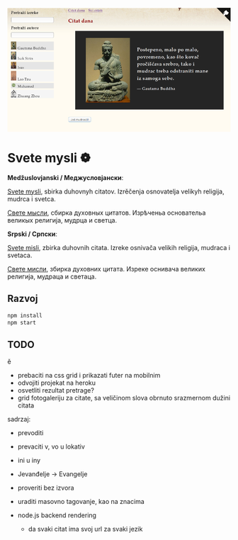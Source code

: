 [![Svete misli](screen.png)](https://mudroljub.github.io/svetemisli)

# Svete mysli ❁

**Medžuslovjanski / Меджусловјански**:

[Svete mysli](https://mudroljub.github.io/svetemisli/), sbirka duhovnyh citatov. Izrěčenja osnovatelja velikyh religija, mudrca i svetca.

[Свете мысли](https://mudroljub.github.io/svetemisli/), сбирка духовных цитатов. Изрѣченьа основательа великых религија, мудрца и светца.

**Srpski / Српски**:

[Svete misli](https://mudroljub.github.io/svetemisli/), zbirka duhovnih citata. Izreke osnivača velikih religija, mudraca i svetaca.

[Свете мисли](https://mudroljub.github.io/svetemisli/), збирка духовних цитата. Изреке оснивача великих религија, мудраца и светаца.

## Razvoj

```
npm install
npm start
```

## TODO

ě

- prebaciti na css grid i prikazati futer na mobilnim
- odvojiti projekat na heroku
- osvetliti rezultat pretrage?
- grid fotogaleriju za citate, sa veličinom slova obrnuto srazmernom dužini citata

sadrzaj:
- prevoditi
- prevaciti v, vo u lokativ
- ini u iny
- Jevanđelje -> Evangelje
- proveriti bez izvora
- uraditi masovno tagovanje, kao na znacima

- node.js backend rendering
  - da svaki citat ima svoj url za svaki jezik
